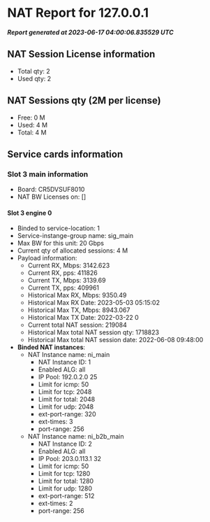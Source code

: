 
# NAT Report for 127.0.0.1

***Report generated at 2023-06-17 04:00:06.835529 UTC***

## NAT Session License information

- Total qty: 2
- Used qty: 2

## NAT Sessions qty (2M per license)

- Free: 0 M
- Used: 4 M
- Total: 4 M

## Service cards information

### Slot 3 main information

- Board: CR5DVSUF8010
- NAT BW Licenses on: []

#### Slot 3 engine 0

- Binded to service-location: 1
- Service-instange-group name: sig_main
- Max BW for this unit: 20 Gbps
- Current qty of allocated sessions: 4 M
- Payload information:
  - Current RX, Mbps: 3142.623
  - Current RX, pps: 411826
  - Current TX, Mbps: 3139.69
  - Current TX, pps: 409961
  - Historical Max RX, Mbps: 9350.49
  - Historical Max RX Date: 2023-05-03 05:15:02
  - Historical Max TX, Mbps: 8943.067
  - Historical Max TX Date: 2022-03-22 0
  - Current total NAT session: 219084
  - Historical Max total NAT session qty: 1718823
  - Historical Max total NAT session date: 2022-06-08 09:48:00
- **Binded NAT instances**:
  - NAT Instance name: ni_main
    - NAT Instance ID: 1
    - Enabled ALG: all
    - IP Pool: 192.0.2.0 25
    - Limit for icmp: 50
    - Limit for tcp: 2048
    - Limit for total: 2048
    - Limit for udp: 2048
    - ext-port-range: 320
    - ext-times: 3
    - port-range: 256
  - NAT Instance name: ni_b2b_main
    - NAT Instance ID: 2
    - Enabled ALG: all
    - IP Pool: 203.0.113.1 32
    - Limit for icmp: 50
    - Limit for tcp: 1280
    - Limit for total: 1280
    - Limit for udp: 1280
    - ext-port-range: 512
    - ext-times: 2
    - port-range: 256
